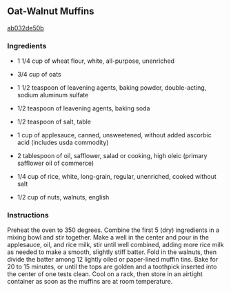 ## Oat-Walnut Muffins

[ab032de50b](http://www.cookstr.com/recipes/oat-walnut-muffins)

### Ingredients

 - 1 1/4 cup of wheat flour, white, all-purpose, unenriched

 - 3/4 cup of oats

 - 1 1/2 teaspoon of leavening agents, baking powder, double-acting, sodium aluminum sulfate

 - 1/2 teaspoon of leavening agents, baking soda

 - 1/2 teaspoon of salt, table

 - 1 cup of applesauce, canned, unsweetened, without added ascorbic acid (includes usda commodity)

 - 2 tablespoon of oil, safflower, salad or cooking, high oleic (primary safflower oil of commerce)

 - 1/4 cup of rice, white, long-grain, regular, unenriched, cooked without salt

 - 1/2 cup of nuts, walnuts, english

### Instructions

Preheat the oven to 350 degrees. Combine the first 5 (dry) ingredients in a mixing bowl and stir together. Make a well in the center and pour in the applesauce, oil, and rice milk, stir until well combined, adding more rice milk as needed to make a smooth, slightly stiff batter. Fold in the walnuts, then divide the batter among 12 lightly oiled or paper-lined muffin tins. Bake for 20 to 15 minutes, or until the tops are golden and a toothpick inserted into the center of one tests clean. Cool on a rack, then store in an airtight container as soon as the muffins are at room temperature.